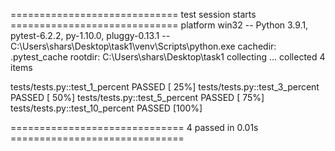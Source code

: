 ============================= test session starts =============================
platform win32 -- Python 3.9.1, pytest-6.2.2, py-1.10.0, pluggy-0.13.1 -- C:\Users\shars\Desktop\task1\venv\Scripts\python.exe
cachedir: .pytest_cache
rootdir: C:\Users\shars\Desktop\task1
collecting ... collected 4 items

tests/tests.py::test_1_percent PASSED                                    [ 25%]
tests/tests.py::test_3_percent PASSED                                    [ 50%]
tests/tests.py::test_5_percent PASSED                                    [ 75%]
tests/tests.py::test_10_percent PASSED                                   [100%]

============================== 4 passed in 0.01s ==============================
